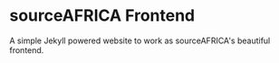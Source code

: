 # sourceAFRICA Frontend
A simple Jekyll powered website to work as sourceAFRICA's beautiful frontend.
